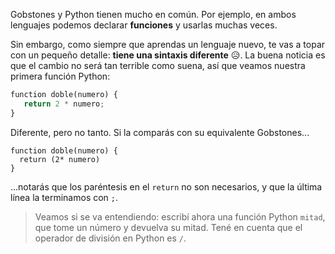 Gobstones y Python tienen mucho en común. Por ejemplo, en ambos lenguajes podemos declarar **funciones** y usarlas muchas veces.

Sin embargo, como siempre que aprendas un lenguaje nuevo, te vas a topar con un pequeño detalle: **tiene una sintaxis diferente** :disappointed_relieved:. La buena noticia es que el cambio no será tan terrible como suena, así que veamos nuestra primera función Python:

```python
function doble(numero) {
   return 2 * numero;
}
```

Diferente, pero no tanto. Si la comparás con su equivalente Gobstones...

```gobstones
function doble(numero) {
  return (2* numero)
}
```

...notarás que los paréntesis en el `return` no son necesarios, y que la última línea la terminamos con `;`.

> Veamos si se va entendiendo: escribí ahora una función Python `mitad`, que tome un número y devuelva su mitad. Tené en cuenta que el operador de división en Python es `/`.

